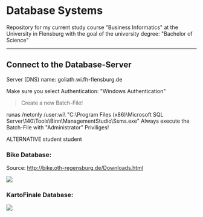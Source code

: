 # Database Systems

Repository for my current study course "Business Informatics" at the University in Flensburg with the goal of the university degree: "Bachelor of Science" 

----

## Connect to the Database-Server

Server (DNS) name: goliath.wi.fh-flensburg.de

Make sure you select Authentication: "Windows Authentication"

> Create a new Batch-File!

runas /netonly /user:wi\\ **<Insert your Stud.IP-Username here>** "C:\Program Files (x86)\Microsoft SQL Server\140\Tools\Binn\ManagementStudio\Ssms.exe"
Always execute the Batch-File with "Administrator" Priviliges!

ALTERNATIVE
student
student




### Bike Database:
Source: http://bike.oth-regensburg.de/Downloads.html


![](https://raw.githubusercontent.com/SundownEffect/Business_Informatics/master/03-Semester/451520-Database_Systems/_images/DB-Diagram_Bike.png)



### KartoFinale Database:

![](https://raw.githubusercontent.com/SundownEffect/Business_Informatics/master/03-Semester/451520-Database_Systems/_images/DB-Diagram_KartoFinale.png)